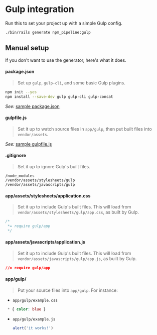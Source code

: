 # Gulp integration

Run this to set your project up with a simple Gulp config.

```sh
./bin/rails generate npm_pipeline:gulp
```

## Manual setup

If you don't want to use the generator, here's what it does.

#### package.json

> Set up `gulp`, `gulp-cli`, and some basic Gulp plugins.

```sh
npm init --yes
npm install --save-dev gulp gulp-cli gulp-concat
```

_See:_ [sample package.json](../lib/generators/npm_pipeline/gulp/package.json)

#### gulpfile.js

> Set it up to watch source files in `app/gulp`, then put built files into `vendor/assets`.

_See:_ [sample gulpfile.js](../lib/generators/npm_pipeline/gulp/gulpfile.js)

#### .gitignore

> Set it up to ignore Gulp's built files.

```
/node_modules
/vendor/assets/stylesheets/gulp
/vendor/assets/javascripts/gulp
```

#### app/assets/stylesheets/application.css

> Set it up to include Gulp's built files. This will load from `vendor/assets/stylesheets/gulp/app.css`, as built by Gulp.

```css
/*
 *= require gulp/app
 */
```

#### app/assets/javascripts/application.js

> Set it up to include Gulp's built files. This will load from `vendor/assets/javascripts/gulp/app.js`, as built by Gulp.

```css
//= require gulp/app
```

#### app/gulp/

> Put your source files into `app/gulp`. For instance:

* `app/gulp/example.css`

 ```css
  * { color: blue }
  ```

* `app/gulp/example.js`

  ```js
  alert('it works!')
  ```

